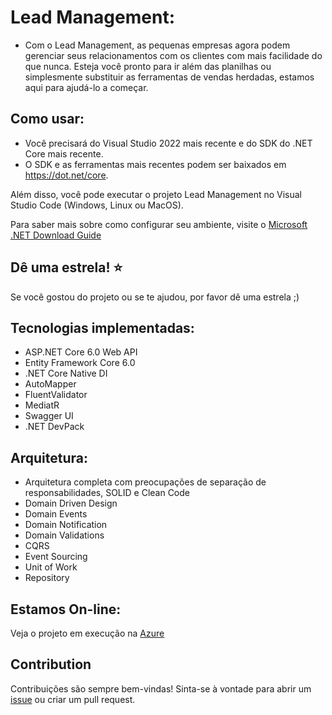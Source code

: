 # Lead Management:
- Com o Lead Management, as pequenas empresas agora podem gerenciar seus relacionamentos com os clientes com mais facilidade do que nunca. Esteja você pronto para ir além das planilhas ou simplesmente substituir as ferramentas de vendas herdadas, estamos aqui para ajudá-lo a começar.

## Como usar:
- Você precisará do Visual Studio 2022 mais recente e do SDK do .NET Core mais recente.
- O SDK e as ferramentas mais recentes podem ser baixados em https://dot.net/core.

Além disso, você pode executar o projeto Lead Management no Visual Studio Code (Windows, Linux ou MacOS).

Para saber mais sobre como configurar seu ambiente, visite o [Microsoft .NET Download Guide](https://www.microsoft.com/net/download)

## Dê uma estrela! :star:
Se você gostou do projeto ou se te ajudou, por favor dê uma estrela ;)

## Tecnologias implementadas:

- ASP.NET Core 6.0 Web API
- Entity Framework Core 6.0
- .NET Core Native DI
- AutoMapper
- FluentValidator
- MediatR
- Swagger UI
- .NET DevPack

## Arquitetura:

- Arquitetura completa com preocupações de separação de responsabilidades, SOLID e Clean Code
- Domain Driven Design
- Domain Events
- Domain Notification
- Domain Validations
- CQRS
- Event Sourcing
- Unit of Work
- Repository

## Estamos On-line:
Veja o projeto em execução na <a href="https://lead-management-api.azurewebsites.net/swagger/index.html" target="_blank">Azure</a>

## Contribution
Contribuições são sempre bem-vindas! Sinta-se à vontade para abrir um [issue](https://github.com/marcelocamargosjr/lead-management/issues/new) ou criar um pull request.
